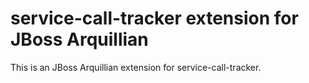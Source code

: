 # service-call-tracker extension for JBoss Arquillian

This is an JBoss Arquillian extension for service-call-tracker.

